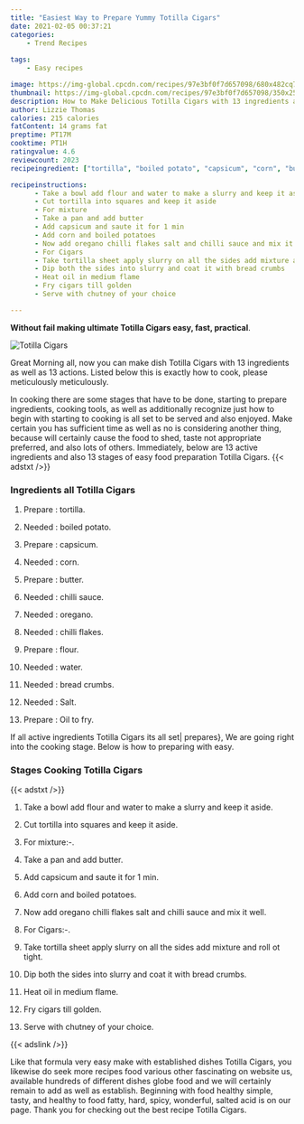 ```yaml
---
title: "Easiest Way to Prepare Yummy Totilla Cigars"
date: 2021-02-05 00:37:21
categories:
    - Trend Recipes
    
tags:
    - Easy recipes

image: https://img-global.cpcdn.com/recipes/97e3bf0f7d657098/680x482cq70/totilla-cigars-recipe-main-photo.jpg
thumbnail: https://img-global.cpcdn.com/recipes/97e3bf0f7d657098/350x250cq70/totilla-cigars-recipe-main-photo.jpg
description: How to Make Delicious Totilla Cigars with 13 ingredients and 13 stages of easy cooking.
author: Lizzie Thomas
calories: 215 calories
fatContent: 14 grams fat
preptime: PT17M
cooktime: PT1H
ratingvalue: 4.6
reviewcount: 2023
recipeingredient: ["tortilla", "boiled potato", "capsicum", "corn", "butter", "chilli sauce", "oregano", "chilli flakes", "flour", "water", "bread crumbs", "Salt", "Oil to fry"]

recipeinstructions: 
      - Take a bowl add flour and water to make a slurry and keep it aside 
      - Cut tortilla into squares and keep it aside 
      - For mixture 
      - Take a pan and add butter 
      - Add capsicum and saute it for 1 min 
      - Add corn and boiled potatoes 
      - Now add oregano chilli flakes salt and chilli sauce and mix it well 
      - For Cigars 
      - Take tortilla sheet apply slurry on all the sides add mixture and roll ot tight 
      - Dip both the sides into slurry and coat it with bread crumbs 
      - Heat oil in medium flame 
      - Fry cigars till golden 
      - Serve with chutney of your choice

---
```




**Without fail making ultimate Totilla Cigars easy, fast, practical**. 


![Totilla Cigars](https://img-global.cpcdn.com/recipes/97e3bf0f7d657098/680x482cq70/totilla-cigars-recipe-main-photo.jpg "Totilla Cigars")




Great Morning all, now you can make dish Totilla Cigars with 13 ingredients as well as 13 actions. Listed below this is exactly how to cook, please meticulously meticulously.

In cooking there are some stages that have to be done, starting to prepare ingredients, cooking tools, as well as additionally recognize just how to begin with starting to cooking is all set to be served and also enjoyed. Make certain you has sufficient time as well as no is considering another thing, because will certainly cause the food to shed, taste not appropriate preferred, and also lots of others. Immediately, below are 13 active ingredients and also 13 stages of easy food preparation Totilla Cigars.
{{< adstxt />}}

### Ingredients all Totilla Cigars


1. Prepare  : tortilla.

1. Needed  : boiled potato.

1. Prepare  : capsicum.

1. Needed  : corn.

1. Prepare  : butter.

1. Needed  : chilli sauce.

1. Needed  : oregano.

1. Needed  : chilli flakes.

1. Prepare  : flour.

1. Needed  : water.

1. Needed  : bread crumbs.

1. Needed  : Salt.

1. Prepare  : Oil to fry.



If all active ingredients Totilla Cigars its all set| prepares}, We are going right into the cooking stage. Below is how to preparing with easy.

### Stages Cooking Totilla Cigars

{{< adstxt />}}


1. Take a bowl add flour and water to make a slurry and keep it aside.



1. Cut tortilla into squares and keep it aside.



1. For mixture:-.



1. Take a pan and add butter.



1. Add capsicum and saute it for 1 min.



1. Add corn and boiled potatoes.



1. Now add oregano chilli flakes salt and chilli sauce and mix it well.



1. For Cigars:-.



1. Take tortilla sheet apply slurry on all the sides add mixture and roll ot tight.



1. Dip both the sides into slurry and coat it with bread crumbs.



1. Heat oil in medium flame.



1. Fry cigars till golden.



1. Serve with chutney of your choice.





{{< adslink />}}

Like that formula very easy make with established dishes Totilla Cigars, you likewise do seek more recipes food various other fascinating on website us, available hundreds of different dishes globe food and we will certainly remain to add as well as establish. Beginning with food healthy simple, tasty, and healthy to food fatty, hard, spicy, wonderful, salted acid is on our page. Thank you for checking out the best recipe Totilla Cigars.
